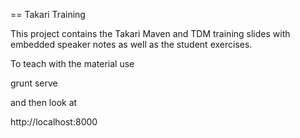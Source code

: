 == Takari Training

This project contains the Takari Maven and TDM training slides with embedded speaker notes as well as the student exercises.

To teach with the material use 

grunt serve

and then look at 

http://localhost:8000


